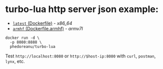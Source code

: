 # turbo-lua http server json example:

* [`latest` (Dockerfile)](https://github.com/phedoreanu/turbo-lua-example/blob/master/Dockerfile) - _x86_64_
* [`armhf`  (Dockerfile.armhf)](https://github.com/phedoreanu/turbo-lua-example/blob/armhf/Dockerfile) - _armv7l_

```
docker run -d \ 
  -p 8080:8888 \
  phedoreanu/turbo-lua
```
Test `http://localhost:8080` or `http://$host-ip:8080` with `curl`, `postman`, `lynx`, etc.
